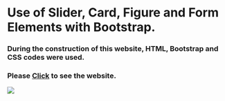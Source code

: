 <h1>Use of Slider, Card, Figure and Form Elements with Bootstrap.</h1>

<h3>During the construction of this website, HTML, Bootstrap and CSS codes were used.</h3>

<h3> Please <a href="https://playful-gnome-146885.netlify.app/">Click</a> to see the website.</h3>

![](img/screen.gif)
